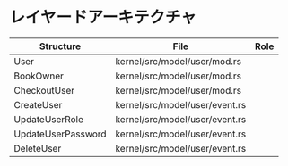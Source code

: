 # レイヤードアーキテクチャ

|Structure|File|Role|
|---|---|---|
|User|kernel/src/model/user/mod.rs||
|BookOwner|kernel/src/model/user/mod.rs||
|CheckoutUser|kernel/src/model/user/mod.rs||
|CreateUser|kernel/src/model/user/event.rs||
|UpdateUserRole|kernel/src/model/user/event.rs||
|UpdateUserPassword|kernel/src/model/user/event.rs||
|DeleteUser|kernel/src/model/user/event.rs||
